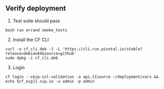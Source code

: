 ## Verify deployment

1. Test suite should pass
```
bosh run errand smoke_tests
```

2. Install the CF CLI
```
curl -o cf_cli.deb -J -L 'https://cli.run.pivotal.io/stable?release=debian64&source=github'
sudo dpkg -i cf_cli.deb
```

3. Login
```
cf login --skip-ssl-validation -a api.{{source ~/deployment/vars &&  echo $cf_eip}}.xip.io -u admin -p admin
```
